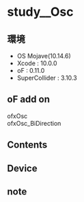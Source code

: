 # study__Osc #

## 環境 ##
*	OS Mojave(10.14.6)
*	Xcode : 10.0.0
*	oF : 0.11.0
*	SuperCollider : 3.10.3

## oF add on ##
ofxOsc  
ofxOsc_BiDirection  
  
## Contents ##

## Device ##


## note ##






